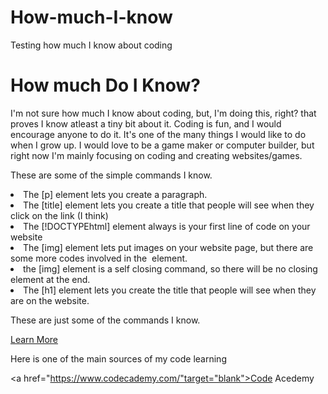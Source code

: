# How-much-I-know
Testing how much I know about coding
<!DOCTYPEhtml>
<html>
<head>
<title>How Much Do I Know About Coding?</title>
<head>
<body>
<h1>How much Do I Know?</h1>
<p> I'm not sure how much I know about coding, but, I'm doing this, right? that proves I know atleast a tiny bit about it. Coding is fun, and I would encourage anyone to do it. It's one of the many things I would like to do when I grow up. I would love to be a game maker or computer builder, but right now I'm mainly focusing on coding and creating websites/games.</p>

<p>These are some of the simple commands I know.<p>
<u1>
<li>The [p] element lets you create a paragraph.</li>
<li>The [title] element lets you create a title that people will see when they click on the link (I think)</li>
<li>The [!DOCTYPEhtml] element always is your first line of code on your website</li>
<li>The [img] element lets put images on your website page, but there are some more codes involved in the <img/> element.</li>
<li>the [img] element is a self closing command, so there will be no closing element at the end.</li>
<li>The [h1] element lets you create the title that people will see when they are on the website.</li>
</u1>
<p> These are just some of the commands I know.</p>
 <a href="https://www.google.com/url?sa=i&rct=j&q=&esrc=s&source=images&cd=&cad=rja&uact=8&ved=0ahUKEwiJlsST0eDRAhUEjVQKHck4AfsQjRwIBw&url=http%3A%2F%2Fburning-glass.com%2Fresearch%2Fcoding-skills%2F&psig=AFQjCNEmlFg8A4sb91V2I-RhPzGtK96iNA&ust=1485548371205098" target="_blank">Learn More</a>

<p>Here is one of the main sources of my code learning</p>

<a href="https://www.codecademy.com/"target="blank">Code Acedemy
